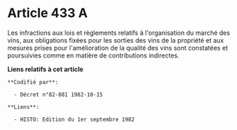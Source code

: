 # Article 433 A

Les infractions aux lois et règlements relatifs à l'organisation du marché des vins, aux obligations fixées pour les sorties
des vins de la propriété et aux mesures prises pour l'amélioration de la qualité des vins sont constatées et poursuivies
comme en matière de contributions indirectes.

**Liens relatifs à cet article**

	**Codifié par**:

	  - Décret n°82-881 1982-10-15

	**Liens**:

	  - HISTO: Edition du 1er septembre 1982
